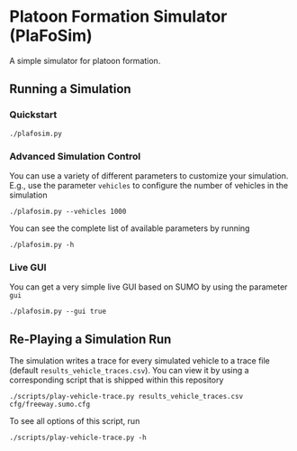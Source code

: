 # Platoon Formation Simulator (PlaFoSim)

A simple simulator for platoon formation.

## Running a Simulation

### Quickstart

```./plafosim.py```

### Advanced Simulation Control

You can use a variety of different parameters to customize your simulation.
E.g., use the parameter `vehicles` to configure the number of vehicles in the simulation

```./plafosim.py --vehicles 1000```

You can see the complete list of available parameters by running

```./plafosim.py -h```

### Live GUI

You can get a very simple live GUI based on SUMO by using the parameter `gui`

```./plafosim.py --gui true```

## Re-Playing a Simulation Run

The simulation writes a trace for every simulated vehicle to a trace file (default `results_vehicle_traces.csv`).
You can view it by using a corresponding script that is shipped within this repository

```./scripts/play-vehicle-trace.py results_vehicle_traces.csv cfg/freeway.sumo.cfg```

To see all options of this script, run

```./scripts/play-vehicle-trace.py -h```
